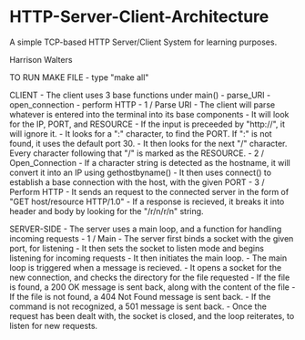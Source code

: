 # HTTP-Server-Client-Architecture
A simple TCP-based HTTP Server/Client System for learning purposes.

Harrison Walters

TO RUN MAKE FILE
	- type "make all"

CLIENT
	- The client uses 3 base functions under main()
		- parse_URI
		- open_connection
		- perform HTTP
	- 1 / Parse URI
		- The client will parse whatever is entered into the terminal into its base components
		- It will look for the IP, PORT, and RESOURCE
		- If the input is preceeded by "http://", it will ignore it.
		- It looks for a ":" character, to find the PORT. If ":" is not found, it uses the default port 30.
		- It then looks for the next "/" character. Every character following that "/" is marked as the RESOURCE.
	- 2 / Open_Connection
		- If a character string is detected as the hostname, it will convert it into an IP using gethostbyname()
		- It then uses connect() to establish a base connection with the host, with the given PORT
	- 3 / Perform HTTP
		- It sends an request to the connected server in the form of "GET host/resource HTTP/1.0"
		- If a response is recieved, it breaks it into header and body by looking for the "/r/n/r/n" string.

SERVER-SIDE
	- The server uses a main loop, and a function for handling incoming requests
	- 1 / Main
		- The server first binds a socket with the given port, for listening
		- It then sets the socket to listen mode and begins listening for incoming requests
		- It then initiates the main loop.
		- The main loop is triggered when a message is recieved.
		- It opens a socket for the new connection, and checks the directory for the file requested
		- If the file is found, a 200 OK message is sent back, along with the content of the file
		- If the file is not found, a 404 Not Found message is sent back.
		- If the command is not recognized, a 501 message is sent back.
		- Once the request has been dealt with, the socket is closed, and the loop reiterates, to listen for new requests.
